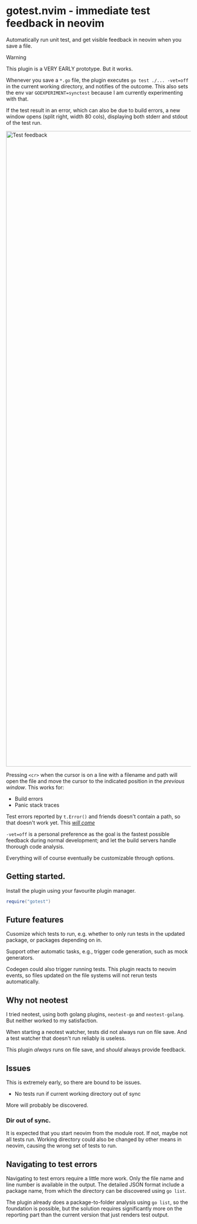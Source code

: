 # gotest.nvim - immediate test feedback in neovim

Automatically run unit test, and get visible feedback in neovim when you save a
file.

> [!WARNING]
> This plugin is a VERY EARLY prototype. But it works.

Whenever you save a `*.go` file, the plugin executes `go test ./... -vet=off` in
the current working directory, and notifies of the outcome. This also sets the
env var `GOEXPERIMENT=synctest` because I am currently experimenting with that.

If the test result in an error, which can also be due to build errors, a new
window opens (split right, width 80 cols), displaying both stderr and stdout of
the test run.

<img width="1728" alt="Test feedback" src="https://github.com/user-attachments/assets/c24efa46-4ee4-46be-8583-63f782616453" />

Pressing `<cr>` when the cursor is on a line with a filename and path will open
the file and move the cursor to the indicated position in the _previous window_.
This works for:

- Build errors
- Panic stack traces

Test errors reported by `t.Error()` and friends doesn't contain a path, so that
doesn't work yet. This [_will come_](#navigating-to-test-errors)

`-vet=off` is a personal preference as the goal is the fastest possible
feedback during normal development; and let the build servers handle thorough
code analysis.

Everything will of course eventually be customizable through options.

## Getting started.

Install the plugin using your favourite plugin manager. 

```lua
require("gotest")
```

## Future features

Cusomize which tests to run, e.g. whether to only run tests in the updated
package, or packages depending on in.

Support other automatic tasks, e.g., trigger code generation, such as mock
generators. 

Codegen could also trigger running tests. This plugin reacts to neovim events,
so files updated on the file systems will not rerun tests automatically.

## Why not neotest

I tried neotest, using both golang plugins, `neotest-go` and `neotest-golang`.
But neither worked to my satisfaction.

When starting a neotest watcher, tests did not always run on file save. And a
test watcher that doesn't run reliably is useless.

This plugin _always_ runs on file save, and _should_ always provide feedback.

## Issues

This is extremely early, so there are bound to be issues.

- No tests run if current working directory out of sync

More will probably be discovered.

### Dir out of sync.

It is expected that you start neovim from the module root. If not, maybe not all
tests run. Working directory could also be changed by other means in neovim,
causing the wrong set of tests to run.

## Navigating to test errors

Navigating to test errors require a little more work. Only the file name and
line number is available in the output. The detailed JSON format include a
package name, from which the directory can be discovered using `go list`.

The plugin already does a package-to-folder analysis using `go list`, so the
foundation is possible, but the solution requires significantly more on the
reporting part than the current version that just renders test output.
